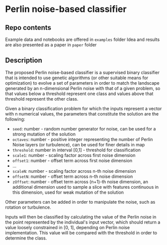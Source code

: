 # Perlin noise-based classifier

## Repo contents
Example data and notebooks are offered in ``examples`` folder
Idea and results are also presented as a paper in ``paper`` folder

## Description
The proposed Perlin noise-based classifier is a supervised binary classifier that is intended to use genetic algorithms (or other suitable means for optimization) to evolve a set of parameters in order to match the landscape generated by an n-dimensional Perlin noise with that of a given problem, so that values below a threshold represent one class and values above that threshold represent the other class.

Given a binary classification problem for which the inputs represent a vector with n numerical values, the parameters that constitute the solution are the following:
 - ``seed``: number - random number generator for noise, can be used for a strong mutation of the solution
 - ``octaves``: number - positive integer representing the number of Perlin Noise layers (or turbulence), can be used for finer details in map
 - ``threshold``: number in interval [0,1] - threshold for classification
 - ``scale1``: number - scaling factor across first noise dimension
 - ``offset1``: number - offset term across first noise dimension
 - ...
 - ``scaleN``: number - scaling factor across n-th noise dimension
 - ``offsetN``: number - offset term across n-th noise dimension
 - ``zOffset``: number - offset term across (n+1)-th noise dimension, an additional dimension used to sample a slice with features continuous in this dimension, used for weak mutation of the solution

 Other parameters can be added in order to manipulate the noise, such as rotation or turbulence.

Inputs will then be classified by calculating the value of the Perlin noise in the point represented by the individual's input vector, which should return a value loosely constrained in [0, 1], depending on Perlin noise implementation. This value will be compared with the threshold in order to determine the class.

